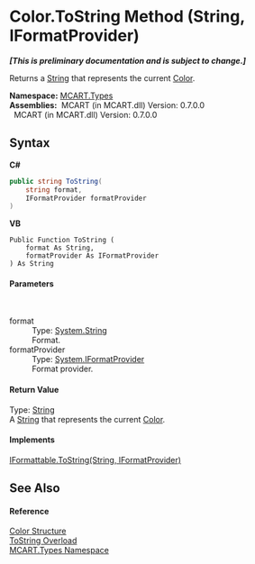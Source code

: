 # Color.ToString Method (String, IFormatProvider)
 _**\[This is preliminary documentation and is subject to change.\]**_

Returns a <a href="http://msdn2.microsoft.com/es-es/library/s1wwdcbf" target="_blank">String</a> that represents the current <a href="b2f59482-b5b7-a7aa-b3e0-1a7c0ef43382">Color</a>.

**Namespace:**&nbsp;<a href="c5168ca1-3831-8d0b-91b8-6ec8e54f9c51">MCART.Types</a><br />**Assemblies:**&nbsp;&nbsp;MCART (in MCART.dll) Version: 0.7.0.0<br />&nbsp;&nbsp;MCART (in MCART.dll) Version: 0.7.0.0<br />

## Syntax

**C#**<br />
``` C#
public string ToString(
	string format,
	IFormatProvider formatProvider
)
```

**VB**<br />
``` VB
Public Function ToString ( 
	format As String,
	formatProvider As IFormatProvider
) As String
```


#### Parameters
&nbsp;<dl><dt>format</dt><dd>Type: <a href="http://msdn2.microsoft.com/es-es/library/s1wwdcbf" target="_blank">System.String</a><br />Format.</dd><dt>formatProvider</dt><dd>Type: <a href="http://msdn2.microsoft.com/es-es/library/efh2ww9y" target="_blank">System.IFormatProvider</a><br />Format provider.</dd></dl>

#### Return Value
Type: <a href="http://msdn2.microsoft.com/es-es/library/s1wwdcbf" target="_blank">String</a><br />A <a href="http://msdn2.microsoft.com/es-es/library/s1wwdcbf" target="_blank">String</a> that represents the current <a href="b2f59482-b5b7-a7aa-b3e0-1a7c0ef43382">Color</a>.

#### Implements
<a href="http://msdn2.microsoft.com/es-es/library/bhf180ey" target="_blank">IFormattable.ToString(String, IFormatProvider)</a><br />

## See Also


#### Reference
<a href="b2f59482-b5b7-a7aa-b3e0-1a7c0ef43382">Color Structure</a><br /><a href="91825edf-a482-154c-7f9f-c53907ca5cb1">ToString Overload</a><br /><a href="c5168ca1-3831-8d0b-91b8-6ec8e54f9c51">MCART.Types Namespace</a><br />